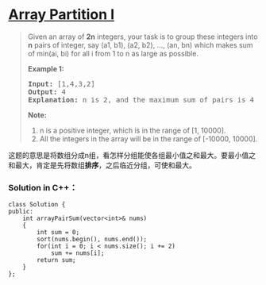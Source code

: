 # [Array Partition I][1]
> Given an array of **2n** integers, your task is to group these integers into **n** pairs of integer, say (a1, b1), (a2, b2), ..., (an, bn) which makes sum of min(ai, bi) for all i from 1 to n as large as possible.  
> 
> **Example 1:**  
> <pre><b>Input:</b> [1,4,3,2]  
> <b>Output:</b> 4  
> <b>Explanation:</b> n is 2, and the maximum sum of pairs is 4 = min(1, 2) + min(3, 4).  
> </pre>
> **Note:**  
> 1. n is a positive integer, which is in the range of [1, 10000].  
> 2. All the integers in the array will be in the range of [-10000, 10000].

这题的意思是将数组分成n组，看怎样分组能使各组最小值之和最大。要最小值之和最大，肯定是先将数组**排序**，之后临近分组，可使和最大。

### Solution in C++：

	class Solution {
	public:
	    int arrayPairSum(vector<int>& nums) 
	    {
	        int sum = 0;
	        sort(nums.begin(), nums.end());
	        for(int i = 0; i < nums.size(); i += 2)
	            sum += nums[i];
	        return sum;
	    }
	};



[1]:https://leetcode.com/problems/array-partition-i/description/